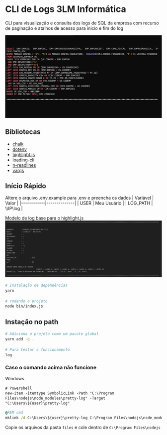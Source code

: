 # CLI de Logs 3LM Informática

CLI para visualização e consulta dos logs de SQL da empresa
com recurso de paginação e atalhos de acesso para inicio e fim do log

![Destaque em cores do SQL](docs/Captura_1.png)

## Bibliotecas

- [chalk](https://github.com/chalk/chalk#readme)
- [dotenv](https://www.npmjs.com/package/dotenv)
- [highlight.js](https://highlightjs.org/)
- [loading-cli](https://www.npmjs.com/package/loading-cli)
- [n-readlines](https://www.npmjs.com/package/n-readlines)
- [yargs](https://yargs.js.org/)


## Início Rápido

Altere o arquivo .env.example para .env e preencha os dados
|  Variável  |    Valor     |
|------------|--------------|
|  USER      |  Meu Usuário |
|  LOG_PATH  |  \\\\IP\log    |

Modelo de log base para o highlight.js
![Modelo de Log](docs/Captura_2.png)

```bash
# Instalação de dependências
yarn

# rodando o projeto
node bin/index.js
```

## Instação no path

```bash
# Adiciona o projeto como um pacote global
yarn add -g .

# Para testar o funcionamento
log
```

### Caso o comando acima não funcione

Windows
```pwsh
# Powershell
new-item -itemtype SymbolicLink -Path "C:\Program Files\nodejs\node_modules\pretty-log" -Target "C:\Users\${user}\pretty-log"
```

```cmd
@REM cmd
mklink /d C:\Users\${user}\pretty-log C:\Program Files\nodejs\node_modules\pretty-log
```

Copie os arquivos da pasta `files` e cole dentro de `C:\Program Files\nodejs`